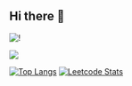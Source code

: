 ## Hi there 👋

![!](https://komarev.com/ghpvc/?username=DammyAA7&color=brightgreen)

![](https://media1.giphy.com/media/v1.Y2lkPTc5MGI3NjExMTlsbmtteGZnM3M3ZWhqbDd6OHJjemMxdmlra3U5YXlnMGN2OTM1bSZlcD12MV9pbnRlcm5hbF9naWZfYnlfaWQmY3Q9Zw/HLB0nLA36GCCo6JuB5/giphy.gif)


[![Top Langs](https://github-readme-stats.vercel.app/api/top-langs/?username=DammyAA7&layout=compact&theme=tokyonight)](https://github.com/DammyAA7)
[![Leetcode Stats](https://leetcard.jacoblin.cool/oluwadamilola-adebayo)](https://leetcode.com/u/oluwadamilola-adebayo/)

<!--
**DammyAA7/DammyAA7** is a ✨ _special_ ✨ repository because its `README.md` (this file) appears on your GitHub profile.

Here are some ideas to get you started:


- 🔭 I’m currently working on ...
- 🌱 I’m currently learning ...
- 👯 I’m looking to collaborate on ...
- 🤔 I’m looking for help with ...
- 💬 Ask me about ...
- 📫 How to reach me: ...
- 😄 Pronouns: ...
- ⚡ Fun fact: ...
-->
